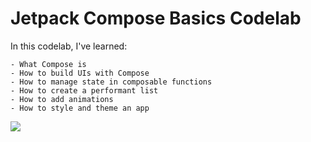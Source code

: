# Jetpack Compose Basics Codelab

In this codelab, I've learned:

    - What Compose is
    - How to build UIs with Compose
    - How to manage state in composable functions
    - How to create a performant list
    - How to add animations
    - How to style and theme an app
    
![](https://developer.android.com/codelabs/jetpack-compose-basics/img/87f2753c576d26f2.gif)
